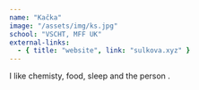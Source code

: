 ```yaml
---
name: "Kačka"
image: "/assets/img/ks.jpg"
school: "VSCHT, MFF UK"
external-links:
  - { title: "website", link: "sulkova.xyz" }
---
```


I like chemisty, food, sleep and the person <span class="kacka-text"></span>.
